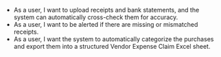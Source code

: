 - As a user, I want to upload receipts and bank statements, and the system can automatically cross-check them for accuracy.
- As a user, I want to be alerted if there are missing or mismatched receipts.
- As a user, I want the system to automatically categorize the purchases and export them into a structured Vendor Expense Claim Excel sheet.
